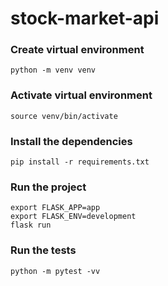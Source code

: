 # stock-market-api

### Create virtual environment
```
python -m venv venv
```
### Activate virtual environment
```
source venv/bin/activate
```

### Install the dependencies
```
pip install -r requirements.txt
```

### Run the project
```
export FLASK_APP=app
export FLASK_ENV=development
flask run
```

### Run the tests

```
python -m pytest -vv
```


